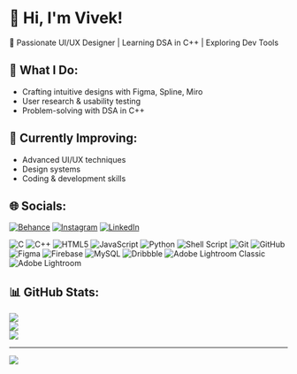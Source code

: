 # 👋 Hi, I'm Vivek!

🎨 Passionate UI/UX Designer | Learning DSA in C++ | Exploring Dev Tools

## 🚀 What I Do:
- Crafting intuitive designs with Figma, Spline, Miro
- User research & usability testing
- Problem-solving with DSA in C++

## 🌱 Currently Improving:
- Advanced UI/UX techniques
- Design systems
- Coding & development skills

## 🌐 Socials:
[![Behance](https://img.shields.io/badge/Behance-1769ff?logo=behance&logoColor=white)](https://behance.net/VivekBv) [![Instagram](https://img.shields.io/badge/Instagram-%23E4405F.svg?logo=Instagram&logoColor=white)](https://instagram.com/vivekbv__) [![LinkedIn](https://img.shields.io/badge/LinkedIn-%230077B5.svg?logo=linkedin&logoColor=white)](www.linkedin.com/in/vivekbv2406)

![C](https://img.shields.io/badge/c-%2300599C.svg?style=for-the-badge&logo=c&logoColor=white) 
![C++](https://img.shields.io/badge/c++-%2300599C.svg?style=for-the-badge&logo=c%2B%2B&logoColor=white) 
![HTML5](https://img.shields.io/badge/html5-%23E34F26.svg?style=for-the-badge&logo=html5&logoColor=white) 
![JavaScript](https://img.shields.io/badge/javascript-%23323330.svg?style=for-the-badge&logo=javascript&logoColor=%23F7DF1E) 
![Python](https://img.shields.io/badge/python-3670A0?style=for-the-badge&logo=python&logoColor=ffdd54) 
![Shell Script](https://img.shields.io/badge/shell_script-%23121011.svg?style=for-the-badge&logo=gnu-bash&logoColor=white) 
![Git](https://img.shields.io/badge/git-F05032.svg?style=for-the-badge&logo=git&logoColor=white) 
![GitHub](https://img.shields.io/badge/github-181717.svg?style=for-the-badge&logo=github&logoColor=white) 
![Figma](https://img.shields.io/badge/figma-%23F24E1E.svg?style=for-the-badge&logo=figma&logoColor=white) 
![Firebase](https://img.shields.io/badge/firebase-a08021?style=for-the-badge&logo=firebase&logoColor=ffcd34) 
![MySQL](https://img.shields.io/badge/mysql-4479A1.svg?style=for-the-badge&logo=mysql&logoColor=white) 
![Dribbble](https://img.shields.io/badge/Dribbble-EA4C89?style=for-the-badge&logo=dribbble&logoColor=white) 
![Adobe Lightroom Classic](https://img.shields.io/badge/Adobe%20Lightroom%20Classic-31A8FF.svg?style=for-the-badge&logo=Adobe%20Lightroom%20Classic&logoColor=white) 
![Adobe Lightroom](https://img.shields.io/badge/Adobe%20Lightroom-31A8FF.svg?style=for-the-badge&logo=Adobe%20Lightroom&logoColor=white)


## 📊 GitHub Stats:
![](https://github-readme-stats.vercel.app/api?username=bvvivek6&theme=dark&hide_border=false&include_all_commits=true&count_private=true)<br/>
![](https://github-readme-streak-stats.herokuapp.com/?user=bvvivek6&theme=dark&hide_border=false)<br/>
![](https://github-readme-stats.vercel.app/api/top-langs/?username=bvvivek6&theme=dark&hide_border=false&include_all_commits=true&count_private=true&layout=compact)

---
[![](https://visitcount.itsvg.in/api?id=bvvivek6&icon=0&color=0)](https://visitcount.itsvg.in)

<!-- Proudly created with GPRM ( https://gprm.itsvg.in ) -->
